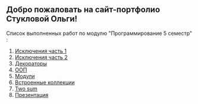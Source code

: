 ## Добро пожаловать на сайт-портфолио Стукловой Ольги!
Список выполненных работ по модулю "Программирование 5 семестр" :
1. [Исключения часть 1](https://github.com/herzenuni/sem5-firsttask-04092018-stuklovao-1)
2. [Исключения часть 2](https://github.com/python-advance/sem5-exceptions-stuklovao) 
3. [Декораторы](https://github.com/python-advance/sem5-deco-1-stuklovao)
4. [ООП](https://github.com/python-advance/sem5-oop-stuklovao)
5. [Модули](https://github.com/herzenuni/sem5-2016-packages-stuklovao)
6. [Встроенные коллекции](https://github.com/python-advance/sem5-collections-stuklovao)
7. [Two sum](https://github.com/python-advance/sem4-2016-two-sum-stuklovao)
8. [Презентация]()



